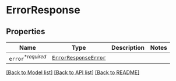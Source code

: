 # ErrorResponse



## Properties

| Name | Type | Description | Notes |
| ---- | ---- | ----------- | ----- |
| `error`<sup>*_required_</sup> | [```ErrorResponseError```](ErrorResponseError.md) |    |  |


[[Back to Model list]](../README.md#documentation-for-models) [[Back to API list]](../README.md#documentation-for-api-endpoints) [[Back to README]](../README.md)



